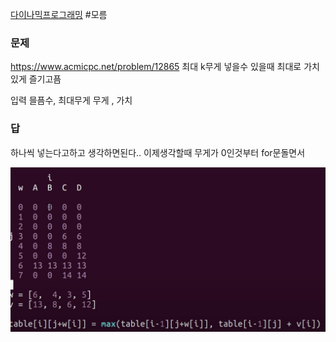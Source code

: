 [다이나믹프로그래밍](../theory/다이나믹프로그래밍.md)
#모름
### 문제
https://www.acmicpc.net/problem/12865
최대 k무게 넣을수 있을때 최대로 가치있게 즐기고픔

입력
믈픔수, 최대무게
무게 , 가치

### 답
하나씩 넣는다고하고 생각하면된다..
이제생각할때 무게가 0인것부터 for문돌면서

![](assets/b_평범한배낭_12865-20240906191158114.png)